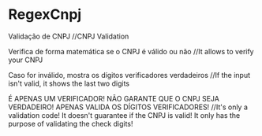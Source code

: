 # RegexCnpj

Validação de CNPJ
//CNPJ Validation

Verifica de forma matemática se o CNPJ é válido ou não
//It allows to verify your CNPJ

Caso for inválido, mostra os dígitos verificadores verdadeiros
//If the input isn't valid, it shows the last two digits

É APENAS UM VERIFICADOR! NÃO GARANTE QUE O CNPJ SEJA VERDADEIRO! APENAS VALIDA OS DÍGITOS VERIFICADORES!
//It's only a validation code! It doesn't guarantee if the CNPJ is valid! It only has the purpose of validating the check digits!

